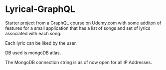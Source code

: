 # Lyrical-GraphQL
Starter project from a GraphQL course on Udemy.com with some additon of features for a small application that has a list of songs and set of lyrics associated with each song.

Each lyric can be liked by the user.

DB used is mongoDB atlas.

The MongoDB connection string is as of now open for all IP Addresses.
